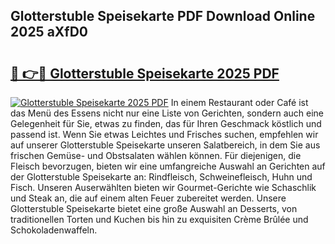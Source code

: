## Glotterstuble Speisekarte PDF Download Online 2025 aXfD0

# <h2><a href="http://gcai90z.nevu.top/?p=Glotterstuble+Speisekarte">🔗 👉🔴 Glotterstuble Speisekarte 2025 PDF</a></h2>

[![Glotterstuble Speisekarte 2025 PDF](https://i.imgur.com/dBaPXMq.png)](http://gcai90z.nevu.top/?p=Glotterstuble+Speisekarte)
In einem Restaurant oder Café ist das Menü des Essens nicht nur eine Liste von Gerichten, sondern auch eine Gelegenheit für Sie, etwas zu finden, das für Ihren Geschmack köstlich und passend ist. Wenn Sie etwas Leichtes und Frisches suchen, empfehlen wir auf unserer Glotterstuble Speisekarte unseren Salatbereich, in dem Sie aus frischen Gemüse- und Obstsalaten wählen können. Für diejenigen, die Fleisch bevorzugen, bieten wir eine umfangreiche Auswahl an Gerichten auf der Glotterstuble Speisekarte an: Rindfleisch, Schweinefleisch, Huhn und Fisch. Unseren Auserwählten bieten wir Gourmet-Gerichte wie Schaschlik und Steak an, die auf einem alten Feuer zubereitet werden. Unsere Glotterstuble Speisekarte bietet eine große Auswahl an Desserts, von traditionellen Torten und Kuchen bis hin zu exquisiten Crème Brûlée und Schokoladenwaffeln.

